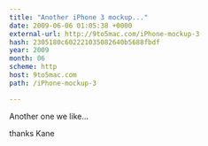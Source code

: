 ```yaml
---
title: "Another iPhone 3 mockup..."
date: 2009-06-06 01:05:38 +0000
external-url: http://9to5mac.com/iPhone-mockup-3
hash: 2305180c602221035082640b5688fbdf
year: 2009
month: 06
scheme: http
host: 9to5mac.com
path: /iPhone-mockup-3

---
```


Another one we like...



thanks Kane


          

